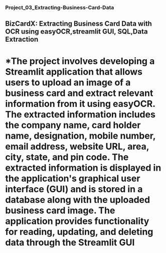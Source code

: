 ### Project_03_Extracting-Business-Card-Data ###
## BizCardX: Extracting Business Card Data with OCR using easyOCR,streamlit GUI, SQL,Data Extraction ##



# *The project involves developing a Streamlit application that allows users to upload an image of a business card and extract relevant information from it using easyOCR. The extracted information includes the company name, card holder name, designation, mobile number, email address, website URL, area, city, state, and pin code. The extracted information is displayed in the application's graphical user interface (GUI) and is stored in a database along with the uploaded business card image. The application provides functionality for reading, updating, and deleting data through the Streamlit GUI #

